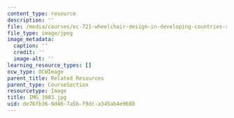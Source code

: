 ```yaml
---
content_type: resource
description: ''
file: /media/courses/ec-721-wheelchair-design-in-developing-countries-spring-2009/de76fb369d467a5bf9dca345ab4e9688_IMG_3983.jpg
file_type: image/jpeg
image_metadata:
  caption: ''
  credit: ''
  image-alt: ''
learning_resource_types: []
ocw_type: OCWImage
parent_title: Related Resources
parent_type: CourseSection
resourcetype: Image
title: IMG_3983.jpg
uid: de76fb36-9d46-7a5b-f9dc-a345ab4e9688
---
```

